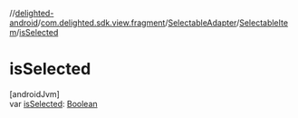 //[delighted-android](../../../../index.md)/[com.delighted.sdk.view.fragment](../../index.md)/[SelectableAdapter](../index.md)/[SelectableItem](index.md)/[isSelected](is-selected.md)

# isSelected

[androidJvm]\
var [isSelected](is-selected.md): [Boolean](https://kotlinlang.org/api/latest/jvm/stdlib/kotlin/-boolean/index.html)
